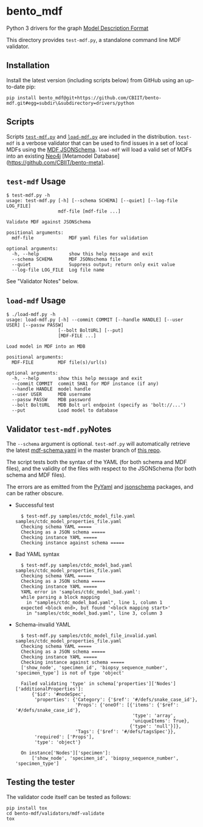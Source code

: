 bento_mdf
=======

Python 3 drivers for the graph [Model Description Format](https://github.com/CBIIT/bento-mdf)

This directory provides ``test-mdf.py``, a standalone command line MDF validator.

## Installation

Install the latest version (including scripts below) from GitHub using
an up-to-date pip:

	pip install bento_mdf@git+https://github.com/CBIIT/bento-mdf.git#egg=subdir\&subdirectory=drivers/python

## Scripts

Scripts [`test-mdf.py`](./test-mdf.py) and
[`load-mdf.py`](./load-mdf.py) are included in the
distribution. `test-mdf` is a verbose validator that can be used to
find issues in a set of local MDFs using the [MDF
JSONSchema](../../schema/mdf-schema.yaml). `load-mdf` will load a
valid set of MDFs into an existing [Neo4j](https://neo4j.com) [Metamodel Database](https://github.com/CBIIT/bento-meta].


## `test-mdf` Usage

    $ test-mdf.py -h
    usage: test-mdf.py [-h] [--schema SCHEMA] [--quiet] [--log-file LOG_FILE]
                       mdf-file [mdf-file ...]

    Validate MDF against JSONSchema

    positional arguments:
      mdf-file             MDF yaml files for validation

    optional arguments:
      -h, --help           show this help message and exit
      --schema SCHEMA      MDF JSONschema file
      --quiet              Suppress output; return only exit value
      --log-file LOG_FILE  Log file name

See "Validator Notes" below.

## `load-mdf` Usage

    $ ./load-mdf.py -h
    usage: load-mdf.py [-h] --commit COMMIT [--handle HANDLE] [--user USER] [--passw PASSW]
                       [--bolt BoltURL] [--put]
                       [MDF-FILE ...]

    Load model in MDF into an MDB

    positional arguments:
      MDF-FILE         MDF file(s)/url(s)

    optional arguments:
      -h, --help       show this help message and exit
      --commit COMMIT  commit SHA1 for MDF instance (if any)
      --handle HANDLE  model handle
      --user USER      MDB username
      --passw PASSW    MDB password
      --bolt BoltURL   MDB Bolt url endpoint (specify as 'bolt://...')
      --put            Load model to database

## Validator `test-mdf.py`Notes

The ``--schema`` argument is optional. ``test-mdf.py`` will automatically retrieve the latest [mdf-schema.yaml](../../schema/mdf-schema.yaml) in the master branch of [this repo](https://github.com/CBIIT/bento-mdf).

The script tests both the syntax of the YAML (for both schema and MDF files), and the validity of the files with respect to the JSONSchema (for both schema and MDF files).

The errors are as emitted from the [PyYaml](https://pyyaml.org/wiki/PyYAMLDocumentation) and [jsonschema](https://python-jsonschema.readthedocs.io/en/stable/) packages, and can be rather obscure.

* Successful test

        $ test-mdf.py samples/ctdc_model_file.yaml samples/ctdc_model_properties_file.yaml 
        Checking schema YAML =====
        Checking as a JSON schema =====
        Checking instance YAML =====
        Checking instance against schema =====

* Bad YAML syntax

        $ test-mdf.py samples/ctdc_model_bad.yaml samples/ctdc_model_properties_file.yaml 
        Checking schema YAML =====
        Checking as a JSON schema =====
        Checking instance YAML =====
        YAML error in 'samples/ctdc_model_bad.yaml':
        while parsing a block mapping
          in "samples/ctdc_model_bad.yaml", line 1, column 1
        expected <block end>, but found '<block mapping start>'
          in "samples/ctdc_model_bad.yaml", line 3, column 3

* Schema-invalid YAML

        $ test-mdf.py samples/ctdc_model_file_invalid.yaml samples/ctdc_model_properties_file.yaml 
        Checking schema YAML =====
        Checking as a JSON schema =====
        Checking instance YAML =====
        Checking instance against schema =====
        ['show_node', 'specimen_id', 'biopsy_sequence_number', 'specimen_type'] is not of type 'object'
        
        Failed validating 'type' in schema['properties']['Nodes']['additionalProperties']:
            {'$id': '#nodeSpec',
             'properties': {'Category': {'$ref': '#/defs/snake_case_id'},
                            'Props': {'oneOf': [{'items': {'$ref': '#/defs/snake_case_id'},
                                                 'type': 'array',
                                                 'uniqueItems': True},
                                                {'type': 'null'}]},
                            'Tags': {'$ref': '#/defs/tagsSpec'}},
             'required': ['Props'],
             'type': 'object'}
        
        On instance['Nodes']['specimen']:
            ['show_node', 'specimen_id', 'biopsy_sequence_number', 'specimen_type']

## Testing the tester

The validator code itself can be tested as follows:

    pip install tox
    cd bento-mdf/validators/mdf-validate
    tox





